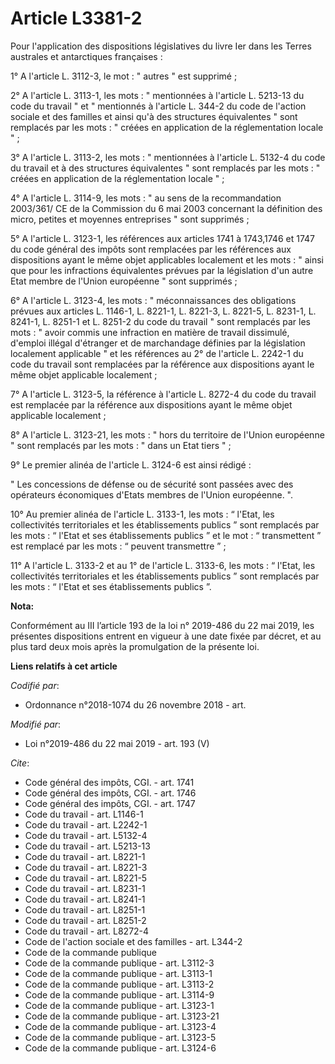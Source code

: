 # Article L3381-2

Pour l'application des dispositions législatives du livre Ier dans les Terres australes et antarctiques françaises :

1° A l'article L. 3112-3, le mot : " autres " est supprimé ;

2° A l'article L. 3113-1, les mots : " mentionnées à l'article L. 5213-13 du code du travail " et " mentionnés à l'article L.
344-2 du code de l'action sociale et des familles et ainsi qu'à des structures équivalentes " sont remplacés par les mots : "
créées en application de la réglementation locale " ;

3° A l'article L. 3113-2, les mots : " mentionnées à l'article L. 5132-4 du code du travail et à des structures équivalentes
" sont remplacés par les mots : " créées en application de la réglementation locale " ;

4° A l'article L. 3114-9, les mots : " au sens de la recommandation 2003/361/ CE de la Commission du 6 mai 2003 concernant la
définition des micro, petites et moyennes entreprises " sont supprimés ;

5° A l'article L. 3123-1, les références aux articles 1741 à 1743,1746 et 1747 du code général des impôts sont remplacées par
les références aux dispositions ayant le même objet applicables localement et les mots : " ainsi que pour les infractions
équivalentes prévues par la législation d'un autre Etat membre de l'Union européenne " sont supprimés ;

6° A l'article L. 3123-4, les mots : " méconnaissances des obligations prévues aux articles L. 1146-1, L. 8221-1, L. 8221-3,
L. 8221-5, L. 8231-1, L. 8241-1, 
L. 8251-1 et L. 8251-2 du code du travail " sont remplacés par les mots : " avoir commis une infraction en matière de travail
dissimulé, d'emploi illégal d'étranger et de marchandage définies par la législation localement applicable " et les
références au 2° de l'article L. 2242-1 du code du travail sont remplacées par la référence aux dispositions ayant le même
objet applicable localement ;

7° A l'article L. 3123-5, la référence à l'article L. 8272-4 du code du travail est remplacée par la référence aux
dispositions ayant le même objet applicable localement ;

8° A l'article L. 3123-21, les mots : " hors du territoire de l'Union européenne " sont remplacés par les mots : " dans un
Etat tiers " ;

9° Le premier alinéa de l'article L. 3124-6 est ainsi rédigé :

" Les concessions de défense ou de sécurité sont passées avec des opérateurs économiques d'Etats membres de l'Union
européenne. ".

10° Au premier alinéa de l'article L. 3133-1, les mots : “ l'Etat, les collectivités territoriales et les établissements
publics ” sont remplacés par les mots : “ l'Etat et ses établissements publics ” et le mot : “ transmettent ” est remplacé
par les mots : “ peuvent transmettre ” ;

11° A l'article L. 3133-2 et au 1° de l'article L. 3133-6, les mots : “ l'Etat, les collectivités territoriales et les
établissements publics ” sont remplacés par les mots : “ l'Etat et ses établissements publics ”.

**Nota:**

Conformément au III l’article 193 de la loi n° 2019-486 du 22 mai 2019, les présentes dispositions entrent en vigueur à une
date fixée par décret, et au plus tard deux mois après la promulgation de la présente loi.

**Liens relatifs à cet article**

_Codifié par_:

  - Ordonnance n°2018-1074 du 26 novembre 2018 - art.

_Modifié par_:

  - Loi n°2019-486 du 22 mai 2019 - art. 193 (V)

_Cite_:

  - Code général des impôts, CGI. - art. 1741
  - Code général des impôts, CGI. - art. 1746
  - Code général des impôts, CGI. - art. 1747
  - Code du travail - art. L1146-1
  - Code du travail - art. L2242-1
  - Code du travail - art. L5132-4
  - Code du travail - art. L5213-13
  - Code du travail - art. L8221-1
  - Code du travail - art. L8221-3
  - Code du travail - art. L8221-5
  - Code du travail - art. L8231-1
  - Code du travail - art. L8241-1
  - Code du travail - art. L8251-1
  - Code du travail - art. L8251-2
  - Code du travail - art. L8272-4
  - Code de l'action sociale et des familles - art. L344-2
  - Code de la commande publique
  - Code de la commande publique - art. L3112-3
  - Code de la commande publique - art. L3113-1
  - Code de la commande publique - art. L3113-2
  - Code de la commande publique - art. L3114-9
  - Code de la commande publique - art. L3123-1
  - Code de la commande publique - art. L3123-21
  - Code de la commande publique - art. L3123-4
  - Code de la commande publique - art. L3123-5
  - Code de la commande publique - art. L3124-6
